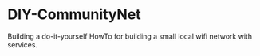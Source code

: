 # DIY-CommunityNet
Building a do-it-yourself HowTo for building a small local wifi network with services.

